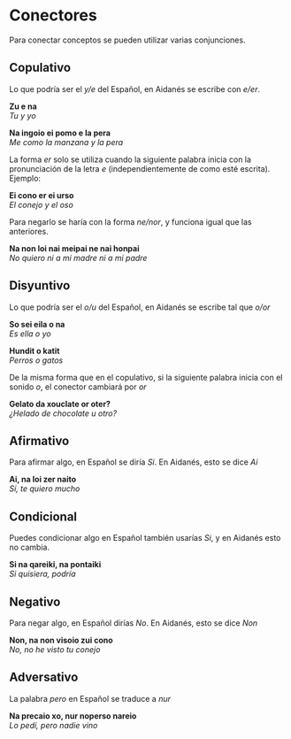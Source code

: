 # Conectores
Para conectar conceptos se pueden utilizar varias conjunciones.

## Copulativo
Lo que podría ser el _y/e_ del Español, en Aidanés se escribe con _e/er_.

**Zu e na** <br>
_Tu y yo_

**Na ingoio ei pomo e la pera**<br>
_Me como la manzana y la pera_

La forma _er_ solo se utiliza cuando la siguiente palabra inicia con la pronunciación de la letra _e_ (independientemente de como esté escrita). Ejemplo:

**Ei cono er ei urso**<br>
_El conejo y el oso_

Para negarlo se haría con la forma _ne/nor_, y funciona igual que las anteriores.

**Na non loi nai meipai ne nai honpai**<br>
_No quiero ni a mi madre ni a mi padre_

## Disyuntivo
Lo que podría ser el _o/u_ del Español, en Aidanés se escribe tal que _o/or_

**So sei eila o na**<br>
_Es ella o yo_

**Hundit o katit**<br>
_Perros o gatos_

De la misma forma que en el copulativo, si la siguiente palabra inicia con el sonido _o_, el conector cambiará por _or_

**Gelato da xouclate or oter?**<br>
_¿Helado de chocolate u otro?_

## Afirmativo

Para afirmar algo, en Español se diría _Si_. En Aidanés, esto se dice _Ai_

**Ai, na loi zer naito**<br>
_Sí, te quiero mucho_

## Condicional

Puedes condicionar algo en Español también usarías _Si_, y en Aidanés esto no cambia.

**Si na qareiki, na pontaiki**<br>
_Si quisiera, podría_

## Negativo

Para negar algo, en Español dirías _No_. En Aidanés, esto se dice _Non_

**Non, na non visoio zui cono**<br>
_No, no he visto tu conejo_

## Adversativo

La palabra _pero_ en Español se traduce a _nur_

**Na precaio xo, nur noperso nareio**<br>
_Lo pedí, pero nadie vino_